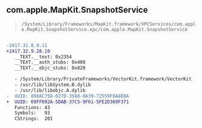## com.apple.MapKit.SnapshotService

> `/System/Library/Frameworks/MapKit.framework/XPCServices/com.apple.MapKit.SnapshotService.xpc/com.apple.MapKit.SnapshotService`

```diff

-2417.31.8.9.11
+2417.32.9.28.10
   __TEXT.__text: 0x2354
   __TEXT.__auth_stubs: 0x400
   __TEXT.__objc_stubs: 0x820

   - /System/Library/PrivateFrameworks/VectorKit.framework/VectorKit
   - /usr/lib/libSystem.B.dylib
   - /usr/lib/libobjc.A.dylib
-  UUID: 898AC75D-027D-3588-8A39-72559F0A8EBA
+  UUID: 69FF092A-5DAB-37C5-9F61-5FE2D369F371
   Functions: 43
   Symbols:   93
   CStrings:  201

```
